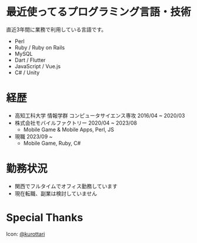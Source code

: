 # 最近使ってるプログラミング言語・技術
直近3年間に業務で利用している言語です。

- Perl
- Ruby / Ruby on Rails
- MySQL
- Dart / Flutter
- JavaScript / Vue.js
- C# / Unity

# 経歴
- 高知工科大学 情報学群 コンピュータサイエンス専攻 2016/04 ~ 2020/03
- 株式会社モバイルファクトリー 2020/04 ~ 2023/08
  - Mobile Game & Mobile Apps, Perl, JS
- 現職 2023/09 ~
  - Mobile Game, Ruby, C#

# 勤務状況
- 関西でフルタイムでオフィス勤務しています
- 現在転職、副業は検討していません

# Special Thanks
Icon: [@kurottari](https://twitter.com/kurottari)
